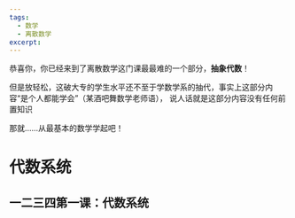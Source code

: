```yaml
---
tags:
  - 数学
  - 离散数学
excerpt:
---
```

恭喜你，你已经来到了离散数学这门课最最难的一个部分，**抽象代数**！

但是放轻松，这破大专的学生水平还不至于学数学系的抽代，事实上这部分内容“是个人都能学会”（某酒吧舞数学老师语）， 说人话就是这部分内容没有任何前置知识

那就……从最基本的数学学起吧！

# 代数系统

## 一二三四第一课：代数系统

